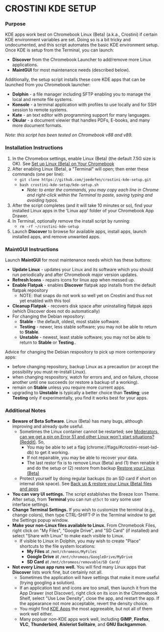 # CROSTINI KDE SETUP #
### Purpose ###
KDE apps work best on Chromebook Linux (Beta) (a.k.a., Crostini) if certain KDE environment variables are set.
Doing so is a bit tricky and undocumented, and this script automates the basic KDE environment setup.
Once KDE is setup from the Terminal, you can launch:
* **Discover** from the Chromebook Launcher to add/remove more Linux applications.
* **MaintGUI** for most maintenance needs (described below).

Additionally, the setup script installs these core KDE apps that can be launched from you Chromebook launcher:
* **Dolphin** - a file manager including SFTP enabling you to manage the local and remote file systems.
* **Konsole** - a terminal application with profiles to use locally and for SSH session to remote systems.
* **Kate** - an text editor with programming support for many languages.
* **Okular** - a document viewier that handles PDFs, E-books, and many more document formats.

*Note: this script has been tested on Chromebook v88 and v89.*


### Installation Instructions ###

1. In the Chromebox settings, enable Linux (Beta) (the default 7.5G size is OK). See [Set up Linux (Beta) on Your Chromebook](https://support.google.com/chromebook/answer/9145439?p=chromebook_linuxapps&b=hatch-signed-mp-v6keys&visit_id=637506510150436611-3956044416&rd=1)
1. After enabling Linux (Beta), a "Terminal" will open;  then enter these commands (one per line):
	* `git clone https://github.com/joedefen/crostini-kde-setup.git`
	* `bash crostini-kde-setup/kde-setup.sh`
		* *Note: to enter the commands, you may copy each line in Chrome and right-click within the Terminal to paste, saving typing and avoiding typos.*
1. After the script completes (and it will take 10 minutes or so), find your installed Linux apps in the 'Linux app' folder of your Chromebook App Drawer.
1. In Terminal, optionally remove the install script by running:
	* `rm -rf ~/crostini-kde-setup`
1. Launch **Discover** to browse for available apps, install apps, launch installed apps, and remove unwanted apps.

### MaintGUI Instructions ###

Launch **MaintGUI** for most maintenance needs which has these buttons:
* **Update Linux** - updates your Linux and its software which you should run periodically
  and after Chromebook major version updates.
* **Refresh Icons** - repairs icons for linux app when messed up.
* **Enable Flatpak** - enables **Discover** flatpak app installs from the default flatpak repository
	* NOTE: that snaps do not work so well yet on Crostini and thus not yet enabled with this tool
* **Cleanup Flatpak** - recovers disk space after uninstalling flatpak apps (which Discover does not do automatically)
* For changing the Debian repository:
    * **Stable** - the default, oldest, most stable software.
    * **Testing** - newer, less stable software; you may not be able to return to **Stable**.
    * **Unstable** - newest, least stable software; you may not be able
      to return to **Stable** or **Testing**..

Advice for changing the Debian respository to pick up more contemporary apps:
* before changing repository, backup Linux as a precaution (or accept the possibility you must re-install Linux).
* when changing respository, watch for errors and, and on failure, choose another until one succeeds (or restore
  a backup of a working).
* remain on **Stable** unless you require more current apps.
* upgrading to **Unstable** is typically a better choice than **Testing**;  use **Testing** only if
  experimentally, you find it works best for your apps.

### Additional Notes ###
* **Beware of Beta Software**.  Linux (Beta) has many bugs, although improving and already quite useful.
	* Sometimes the Linux container cannot be restarted; see [Moderators, can we get a pin on Error 51 and other Linux won't start situations?(Reddit)](https://www.reddit.com/r/Crostini/comments/ljdbck/moderators_can_we_get_a_pin_on_error_51_and_other/). So,
		* You may be able to set a flag (chrome://flags/#crostini-reset-lxd-db) to get it working.
		* If not repairable, you may be able to recover your data.
		* The last restor fix is to remove Linux (Beta) and (1) then renable it and do the setup or (2) restore from backup [Restore your Linux (Beta)](https://support.google.com/chromebook/answer/9592813?hl=en)
	* Protect yourself by doing regular backups (to an SD card if short on internal disk space).  See [Back up & restore your Linux (Beta) files and apps](https://support.google.com/chromebook/answer/9592813?hl=en)
* **You can vary UI settings.** The script establishes the Breeze Icon Theme.  After setup, from **Terminal** you can run `qt5ct` to vary some user interface settings.
* **Change Terminal Settings.** If you wish to customize the terminal (e.g., change colors), then type CTRL-SHIFT-P in the Terminal window to get the Settings popup window.
* **Make your non-Linux files available to Linux.** From Chromebook Files, right click on "My Files", "Google Drive", and "SD Card" (if installed) and select "Share with Linux" to make each visible to Linux.
	* If visible to Linux in Dolphin, you may wish to create "Place" shortcuts to the file system locations:
		* **My Files** at `/mnt/chromeos/MyFiles`
		* **Google Drive** at `/mnt/chromeos/GoogleDrive/MyDrive`
		* **SD Card** at `/mnt/chromeos/removable/SD Card/`
* **Not every Linux app runs well.** You will find many Linux apps that **Discover** lists work fine, but certainly not all.
	* Sometimes the application will have settings that make it more useful (trying googling a solution).
	* If an application text and icons are too small, then launch it from the App Drawer (not Discover), right click on its icon in the Chromebook Shelf, select "Use Low Density", close the app, and restart the app.  If the appearance not more acceptable, revert the density choice.
	* You might find [KDE Apps](https://apps.kde.org/) the most aggreeable, but not all of them work well either.
	* Many popluar non-KDE apps work well, including **GIMP**, **Firefox**, **VLC**, **Thunderbird**, **Aisleriot Solitaire**, and **GNU Backgammon**.
